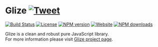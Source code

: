 # Glize [![Tweet](https://img.shields.io/twitter/url/http/shields.io.svg?style=social)](https://twitter.com/intent/tweet?text=Glize%20is%20a%20clean%20and%20robust%20pure%20JavaScript%20library.&url=https://glize.js.org&via=GitHub&hashtags=JavaScript,ECMAScript,ES6)
[![Build Status](https://github.com/Datamart/Glize/actions/workflows/npm-build.yml/badge.svg)](https://github.com/Datamart/Glize/actions/workflows/npm-build.yml) [![License](https://img.shields.io/:license-apache-blue.svg)](https://www.apache.org/licenses/LICENSE-2.0.html) [![NPM version](https://img.shields.io/npm/v/glize.svg?style=flat)](https://npmjs.org/package/glize) [![Website](https://img.shields.io/website-up-down-green-red/https/glize.js.org.svg?style=flat)](https://glize.js.org) [![NPM downloads](https://img.shields.io/npm/dm/glize.svg?style=flat)](https://npmjs.org/package/glize)

Glize is a clean and robust pure JavaScript library.   
For more information please visit [Glize project page](https://glize.js.org).
